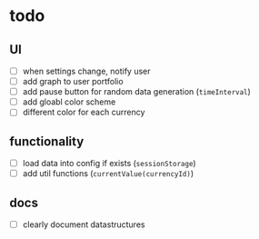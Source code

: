 # todo

## UI

- [ ] when settings change, notify user
- [ ] add graph to user portfolio
- [ ] add pause button for random data generation (`timeInterval`)
- [ ] add gloabl color scheme
- [ ] different color for each currency

## functionality

- [ ] load data into config if exists (`sessionStorage`)
- [ ] add util functions (`currentValue(currencyId)`)

## docs

- [ ] clearly document datastructures
